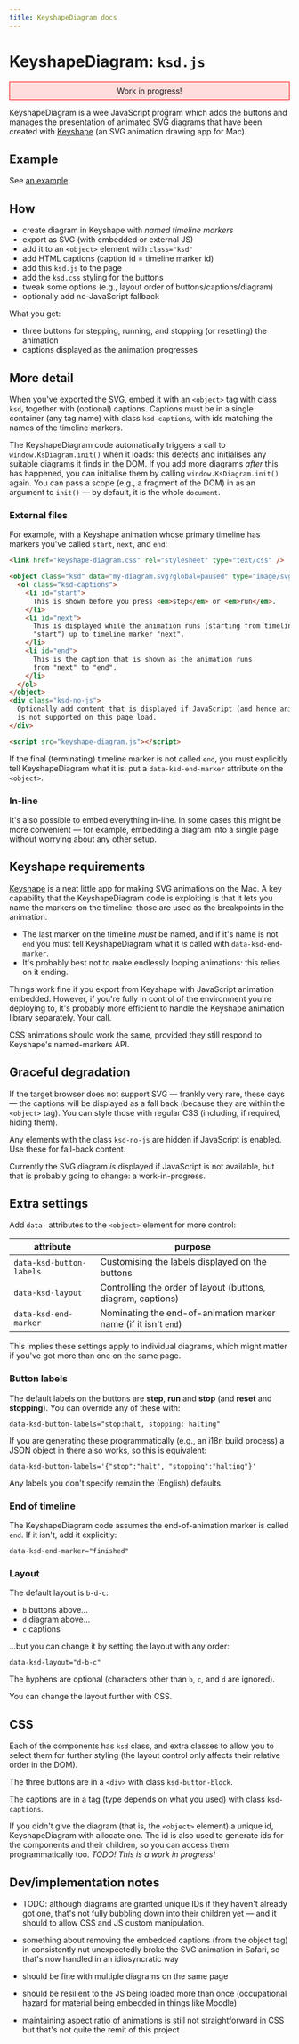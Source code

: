 ```yaml
---
title: KeyshapeDiagram docs
---
```


# KeyshapeDiagram: `ksd.js`

<div style="background:#ffdddd;border:1px solid red;padding:0.5em 1em; margin:1em 0;text-align:center">
  Work in progress!
</div>

KeyshapeDiagram is a wee JavaScript program which adds the buttons and manages
the presentation of animated SVG diagrams that have been created with
[Keyshape](https://www.keyshapeapp.com) (an SVG animation drawing app for Mac).

## Example

See [an example](examples/ksd-example-external).

## How

* create diagram in Keyshape with _named timeline markers_
* export as SVG (with embedded or external JS)
* add it to an `<object>` element with `class="ksd"` 
* add HTML captions (caption id = timeline marker id)
* add this `ksd.js` to the page
* add the `ksd.css` styling for the buttons
* tweak some options (e.g., layout order of buttons/captions/diagram)
* optionally add no-JavaScript fallback

What you get:

* three buttons for stepping, running, and stopping (or resetting) the animation
* captions displayed as the animation progresses


## More detail

When you've exported the SVG, embed it with an `<object>` tag with class `ksd`,
together with (optional) captions. Captions must be in a single container (any
tag name) with class `ksd-captions`, with ids matching the names of the timeline
markers.

The KeyshapeDiagram code automatically triggers a call to
`window.KsDiagram.init()` when it loads: this detects and initialises any
suitable diagrams it finds in the DOM. If you add more diagrams _after_ this
has happened, you can initialise them by calling `window.KsDiagram.init()`
again. You can pass a scope (e.g., a fragment of the DOM) in as an argument to
`init()` — by default, it is the whole `document`.

### External files

For example, with a Keyshape animation whose primary timeline has markers you've
called `start`, `next`, and `end`:

```html
<link href="keyshape-diagram.css" rel="stylesheet" type="text/css" />

<object class="ksd" data="my-diagram.svg?global=paused" type="image/svg+xml">
  <ol class="ksd-captions">
    <li id="start">
      This is shown before you press <em>step</em> or <em>run</em>.
    </li>
    <li id="next">
      This is displayed while the animation runs (starting from timeline marker
      "start") up to timeline marker "next".
    </li>
    <li id="end">
      This is the caption that is shown as the animation runs
      from "next" to "end".
    </li>
  </ol>
</object>
<div class="ksd-no-js">
  Optionally add content that is displayed if JavaScript (and hence animation)
  is not supported on this page load.
</div>

<script src="keyshape-diagram.js"></script>
```

If the final (terminating) timeline marker is not called `end`, you must
explicitly tell KeyshapeDiagram what it is: put a `data-ksd-end-marker`
attribute on the `<object>`.


### In-line

It's also possible to embed everything in-line. In some cases this might be
more convenient — for example, embedding a diagram into a single page without
worrying about any other setup.


## Keyshape requirements

[Keyshape](https://www.keyshapeapp.com) is a neat little app for making SVG
animations on the Mac. A key capability that the KeyshapeDiagram code is
exploiting is that it lets you name the markers on the timeline: those are used
as the breakpoints in the animation.

* The last marker on the timeline _must_ be named, and if it's name is not `end`
  you must tell KeyshapeDiagram what it _is_ called with `data-ksd-end-marker`.
* It's probably best not to make endlessly looping animations: this relies on
  it ending.

Things work fine if you export from Keyshape with JavaScript animation
embedded. However, if you're fully in control of the environment you're
deploying to, it's probably more efficient to handle the Keyshape animation
library separately. Your call.

CSS animations should work the same, provided they still respond to Keyshape's
named-markers API.

## Graceful degradation

If the target browser does not support SVG — frankly very rare, these days —
the captions will be displayed as a fall back (because they are within the
`<object>` tag). You can style those with regular CSS (including, if required,
hiding them).

Any elements with the class `ksd-no-js` are hidden if JavaScript is enabled.
Use these for fall-back content.

Currently the SVG diagram _is_ displayed if JavaScript is not available, but
that is probably going to change: a work-in-progress.

## Extra settings

Add `data-` attributes to the `<object>` element for more control:
  
| attribute                | purpose         |
| ------------------------ | --------------- |
| `data-ksd-button-labels` | Customising the labels displayed on the buttons                 |
| `data-ksd-layout`        | Controlling the order of layout (buttons, diagram, captions)    |
| `data-ksd-end-marker`    | Nominating the end-of-animation marker name (if it isn't `end`) |
  
This implies these settings apply to individual diagrams, which might matter
if you've got more than one on the same page.
  
### Button labels

The default labels on the buttons are **step**, **run** and **stop** (and
**reset** and **stopping**). You can override any of these with:

    data-ksd-button-labels="stop:halt, stopping: halting"

If you are generating these programmatically (e.g., an i18n build process)
a JSON object in there also works, so this is equivalent:

    data-ksd-button-labels='{"stop":"halt", "stopping":"halting"}'

Any labels you don't specify remain the (English) defaults.

### End of timeline

The KeyshapeDiagram code assumes the end-of-animation marker is called `end`.
If it isn't, add it explicitly:

    data-ksd-end-marker="finished"

### Layout

The default layout is `b-d-c`:

* `b` buttons above...
* `d` diagram above...
* `c` captions

...but you can change it by setting the layout with any order:

    data-ksd-layout="d-b-c"

The hyphens are optional (characters other than `b`, `c`, and `d` are ignored).

You can change the layout further with CSS.


## CSS

Each of the components has `ksd` class, and extra classes to allow you to
select them for further styling (the layout control only affects their
relative order in the DOM).

The three buttons are in a `<div>` with class `ksd-button-block`.

The captions are in a tag (type depends on what you used) with class 
`ksd-captions`.

If you didn't give the diagram (that is, the `<object>` element) a unique id,
KeyshapeDiagram with allocate one. The id is also used to generate ids for
the components and their children, so you can access them programmatically
too. _TODO! This is a work in progress!_

## Dev/implementation notes

* TODO: although diagrams are granted unique IDs if they haven't already got
  one, that's not fully bubbling down into their children yet — and it should
  to allow CSS and JS custom manipulation.

* something about removing the embedded captions (from the object tag) in
  consistently nut unexpectedly broke the SVG animation in Safari, so that's
  now handled in an idiosyncratic way

* should be fine with multiple diagrams on the same page

* should be resilient to the JS being loaded more than once (occupational
  hazard for material being embedded in things like Moodle)

* maintaining aspect ratio of animations is still not straightforward in
  CSS but that's not quite the remit of this project
  







